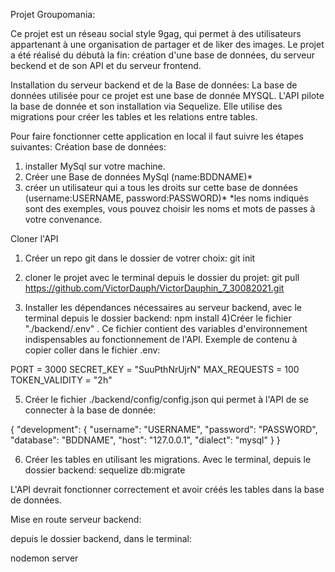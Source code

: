 Projet Groupomania:

Ce projet est un réseau social style 9gag, qui permet à des utilisateurs appartenant à une organisation de partager et de liker des images. Le projet a été réalisé du débutà la fin: création d'une base de données, du serveur beckend et de son API et du serveur frontend.

Installation du serveur backend et de la Base de données:
La base de données utilisée pour ce projet est une base de donnée MYSQL. L'API pilote la base de donnée et son installation via Sequelize. Elle utilise des migrations pour créer les tables et les relations entre tables.

Pour faire fonctionner cette application en local il faut suivre les étapes suivantes:
Création base de données:
1) installer MySql sur votre machine.
2) Créer une Base de données MySql (name:BDDNAME)*
3) créer un utilisateur qui a tous les droits sur cette base de données (username:USERNAME, password:PASSWORD)*
*les noms indiqués sont des exemples, vous pouvez choisir les noms et mots de passes à votre convenance.

Cloner l'API
1) Créer un repo git dans le dossier de votrer choix:
git init

2) cloner le projet avec le terminal depuis le dossier du projet:
git pull https://github.com/VictorDauph/VictorDauphin_7_30082021.git

3) Installer les dépendances nécessaires au serveur backend, avec le terminal depuis le dossier backend: 
npm install
4)Créer le fichier "./backend/.env" . Ce fichier contient des variables d'environnement indispensables au fonctionnement de l'API. Exemple de contenu à copier coller dans le fichier .env:

PORT = 3000
SECRET_KEY = "SuuPthNrUjrN"
MAX_REQUESTS = 100
TOKEN_VALIDITY = "2h"

5) Créer le fichier ./backend/config/config.json qui permet à l'API de se connecter à la base de donnée:

{
  "development": {
    "username": "USERNAME",
    "password": "PASSWORD",
    "database": "BDDNAME",
    "host": "127.0.0.1",
    "dialect": "mysql"
  }
}

6) Créer les tables en utilisant les migrations. Avec le terminal, depuis le dossier backend:
sequelize db:migrate   

L'API devrait fonctionner correctement et avoir créés les tables dans la base de données.

Mise en route serveur backend:

depuis le dossier backend, dans le terminal:

nodemon server

